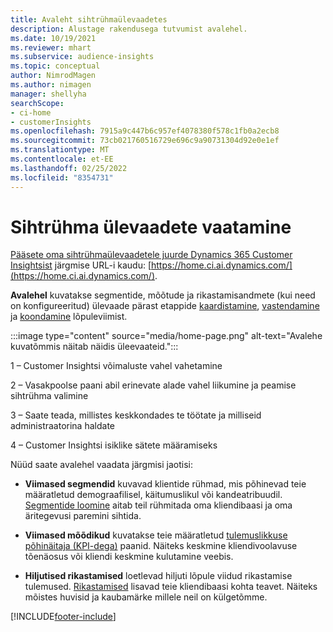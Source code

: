 ```yaml
---
title: Avaleht sihtrühmaülevaadetes
description: Alustage rakendusega tutvumist avalehel.
ms.date: 10/19/2021
ms.reviewer: mhart
ms.subservice: audience-insights
ms.topic: conceptual
author: NimrodMagen
ms.author: nimagen
manager: shellyha
searchScope:
- ci-home
- customerInsights
ms.openlocfilehash: 7915a9c447b6c957ef4078380f578c1fb0a2ecb8
ms.sourcegitcommit: 73cb021760516729e696c9a90731304d92e0e1ef
ms.translationtype: MT
ms.contentlocale: et-EE
ms.lasthandoff: 02/25/2022
ms.locfileid: "8354731"
---
```

# <a name="explore-audience-insights"></a>Sihtrühma ülevaadete vaatamine

[Pääsete oma sihtrühmaülevaadetele juurde Dynamics 365 Customer Insightsist](https://home.ci.ai.dynamics.com/) järgmise URL-i kaudu: [https://home.ci.ai.dynamics.com/](https://home.ci.ai.dynamics.com/).

**Avalehel** kuvatakse segmentide, mõõtude ja rikastamisandmete (kui need on konfigureeritud) ülevaade pärast etappide [kaardistamine](map-entities.md), [vastendamine](match-entities.md) ja [koondamine](merge-entities.md) lõpuleviimist.

:::image type="content" source="media/home-page.png" alt-text="Avalehe kuvatõmmis näitab näidis üleevaateid.":::

1 – Customer Insightsi võimaluste vahel vahetamine 

2 – Vasakpoolse paani abil erinevate alade vahel liikumine ja peamise sihtrühma valimine

3 – Saate teada, millistes keskkondades te töötate ja milliseid administraatorina haldate

4 – Customer Insightsi isiklike sätete määramiseks

Nüüd saate avalehel vaadata järgmisi jaotisi:

- **Viimased segmendid** kuvavad klientide rühmad, mis põhinevad teie määratletud demograafilisel, käitumuslikul või kandeatribuudil. [Segmentide loomine](segments.md) aitab teil rühmitada oma kliendibaasi ja oma äritegevusi paremini sihtida.

- **Viimased mõõdikud** kuvatakse teie määratletud [tulemuslikkuse põhinäitaja (KPI-dega)](measures.md) paanid. Näiteks keskmine kliendivoolavuse tõenäosus või kliendi keskmine kulutamine veebis.

- **Hiljutised rikastamised** loetlevad hiljuti lõpule viidud rikastamise tulemused. [Rikastamised](enrichment-hub.md) lisavad teie kliendibaasi kohta teavet. Näiteks mõistes huvisid ja kaubamärke millele neil on külgetõmme.


[!INCLUDE[footer-include](../includes/footer-banner.md)]
